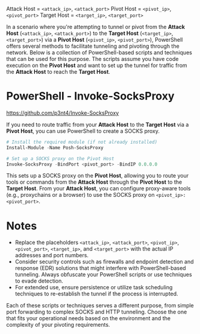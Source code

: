 Attack Host = `<attack_ip>`, `<attack_port>`
Pivot Host = `<pivot_ip>`, `<pivot_port>`
Target Host = `<target_ip>`, `<target_port>`

In a scenario where you're attempting to tunnel or pivot from the **Attack Host** (`<attack_ip>`, `<attack_port>`) to the **Target Host** (`<target_ip>`, `<target_port>`) via a **Pivot Host** (`<pivot_ip>`, `<pivot_port>`), PowerShell offers several methods to facilitate tunneling and pivoting through the network. Below is a collection of PowerShell-based scripts and techniques that can be used for this purpose. The scripts assume you have code execution on the **Pivot Host** and want to set up the tunnel for traffic from the **Attack Host** to reach the **Target Host**.

# PowerShell - Invoke-SocksProxy

https://github.com/p3nt4/Invoke-SocksProxy

If you need to route traffic from your **Attack Host** to the **Target Host** via a **Pivot Host**, you can use PowerShell to create a SOCKS proxy.

```powershell
# Install the required module (if not already installed)
Install-Module -Name Posh-SocksProxy

# Set up a SOCKS proxy on the Pivot Host
Invoke-SocksProxy -BindPort <pivot_port> -BindIP 0.0.0.0
```

This sets up a SOCKS proxy on the **Pivot Host**, allowing you to route your tools or commands from the **Attack Host** through the **Pivot Host** to the **Target Host**. From your **Attack Host**, you can configure proxy-aware tools (e.g., proxychains or a browser) to use the SOCKS proxy on `<pivot_ip>:<pivot_port>`.

# Notes
- Replace the placeholders `<attack_ip>`, `<attack_port>`, `<pivot_ip>`, `<pivot_port>`, `<target_ip>`, and `<target_port>` with the actual IP addresses and port numbers.
- Consider security controls such as firewalls and endpoint detection and response (EDR) solutions that might interfere with PowerShell-based tunneling. Always obfuscate your PowerShell scripts or use techniques to evade detection.
- For extended use, ensure persistence or utilize task scheduling techniques to re-establish the tunnel if the process is interrupted.

Each of these scripts or techniques serves a different purpose, from simple port forwarding to complex SOCKS and HTTP tunneling. Choose the one that fits your operational needs based on the environment and the complexity of your pivoting requirements.